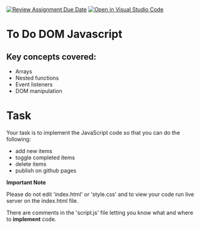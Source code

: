 [![Review Assignment Due Date](https://classroom.github.com/assets/deadline-readme-button-24ddc0f5d75046c5622901739e7c5dd533143b0c8e959d652212380cedb1ea36.svg)](https://classroom.github.com/a/Z17PyaYq)
[![Open in Visual Studio Code](https://classroom.github.com/assets/open-in-vscode-718a45dd9cf7e7f842a935f5ebbe5719a5e09af4491e668f4dbf3b35d5cca122.svg)](https://classroom.github.com/online_ide?assignment_repo_id=11964425&assignment_repo_type=AssignmentRepo)
# To Do DOM Javascript
## Key concepts covered:
  - Arrays
  - Nested functions
  - Event listeners
  - DOM manipulation

# Task

Your task is to implement the JavaScript code so that you can do the following:
  * add new items
  * toggle completed items
  * delete items
  * publish on github pages

    
**Important Note**
<p>Please do not edit 'index.html' or 'style.css' and to view your code run live server on the index.html file.</p>
<p>There are comments in the 'script.js' file letting you know what and where to <b>implement</b> code.</p>
